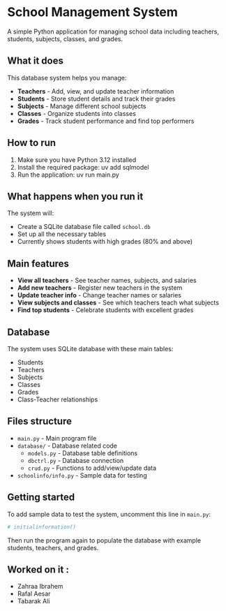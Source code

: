# School Management System

A simple Python application for managing school data including teachers, students, subjects, classes, and grades.

## What it does

This database system helps you manage:
- **Teachers** - Add, view, and update teacher information
- **Students** - Store student details and track their grades
- **Subjects** - Manage different school subjects
- **Classes** - Organize students into classes
- **Grades** - Track student performance and find top performers

## How to run

1. Make sure you have Python 3.12 installed
2. Install the required package:
   uv add sqlmodel
3. Run the application:
   uv run main.py

## What happens when you run it

The system will:
- Create a SQLite database file called `school.db`
- Set up all the necessary tables
- Currently shows students with high grades (80% and above)

## Main features

- **View all teachers** - See teacher names, subjects, and salaries
- **Add new teachers** - Register new teachers in the system
- **Update teacher info** - Change teacher names or salaries
- **View subjects and classes** - See which teachers teach what subjects
- **Find top students** - Celebrate students with excellent grades

## Database

The system uses SQLite database with these main tables:
- Students
- Teachers
- Subjects
- Classes
- Grades
- Class-Teacher relationships

## Files structure

- `main.py` - Main program file
- `database/` - Database related code
  - `models.py` - Database table definitions
  - `dbctrl.py` - Database connection
  - `crud.py` - Functions to add/view/update data
- `schoolinfo/info.py` - Sample data for testing

## Getting started

To add sample data to test the system, uncomment this line in `main.py`:
```python
# initialinformation()
```

Then run the program again to populate the database with example students, teachers, and grades.
## Worked on it :
- Zahraa Ibrahem
- Rafal Aesar
- Tabarak Ali